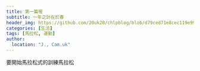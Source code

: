 ```yaml
---
title: 第一篇喔
subtitle: 一年之計在於春
header_img: https://github.com/20uk20/chlpblog/blob/d79ced71e8cec119e99852feea2f146cb140105b/images/tkmarathon.jpg
categories: [生活]
tags: [馬拉松, 運動]
author:
  location: "J., Cam.uk"
---
```


要開始馬拉松式的訓練馬拉松
